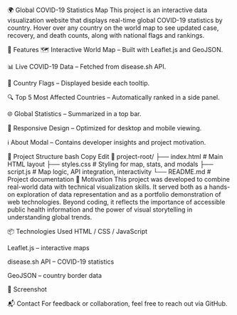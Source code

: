 🌍 Global COVID-19 Statistics Map
This project is an interactive data visualization website that displays real-time global COVID-19 statistics by country. Hover over any country on the world map to see updated case, recovery, and death counts, along with national flags and rankings.

🔧 Features
🗺️ Interactive World Map – Built with Leaflet.js and GeoJSON.

📊 Live COVID-19 Data – Fetched from disease.sh API.

🚩 Country Flags – Displayed beside each tooltip.

🔍 Top 5 Most Affected Countries – Automatically ranked in a side panel.

🌐 Global Statistics – Summarized in a top bar.

📱 Responsive Design – Optimized for desktop and mobile viewing.

ℹ️ About Modal – Contains developer insights and project motivation.

📁 Project Structure
bash
Copy
Edit
📂 project-root/
├── index.html          # Main HTML layout
├── styles.css          # Styling for map, stats, and modals
├── script.js           # Map logic, API integration, interactivity
└── README.md           # Project documentation
🚀 Motivation
This project was developed to combine real-world data with technical visualization skills. It served both as a hands-on exploration of data representation and as a portfolio demonstration of web technologies. Beyond coding, it reflects the importance of accessible public health information and the power of visual storytelling in understanding global trends.

📦 Technologies Used
HTML / CSS / JavaScript

Leaflet.js – interactive maps

disease.sh API – COVID-19 statistics

GeoJSON – country border data

📸 Screenshot

📬 Contact
For feedback or collaboration, feel free to reach out via GitHub.
